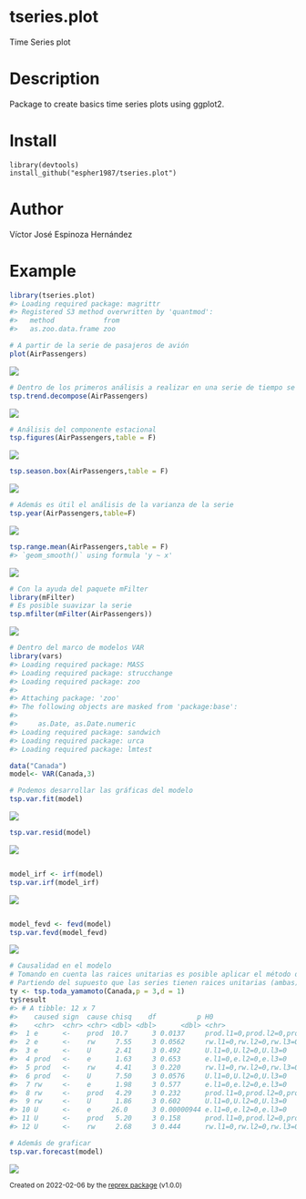 # tseries.plot

Time Series plot

# Description

Package to create basics time series plots using ggplot2.

# Install

    library(devtools)
    install_github("espher1987/tseries.plot")

# Author

Víctor José Espinoza Hernández

# Example

``` r
library(tseries.plot)
#> Loading required package: magrittr
#> Registered S3 method overwritten by 'quantmod':
#>   method            from
#>   as.zoo.data.frame zoo

# A partir de la serie de pasajeros de avión
plot(AirPassengers)
```

![](https://i.imgur.com/lQ20sKU.png)

``` r
# Dentro de los primeros análisis a realizar en una serie de tiempo se encuentra el análisis de los componente de la serie de tiempo:
tsp.trend.decompose(AirPassengers)
```

![](https://i.imgur.com/69NzXYN.png)

``` r
# Análisis del componente estacional
tsp.figures(AirPassengers,table = F)
```

![](https://i.imgur.com/spp1Yhj.png)

``` r
tsp.season.box(AirPassengers,table = F)
```

![](https://i.imgur.com/8c5PC55.png)

``` r
# Además es útil el análisis de la varianza de la serie
tsp.year(AirPassengers,table=F)
```

![](https://i.imgur.com/bidNP5S.png)

``` r
tsp.range.mean(AirPassengers,table = F)
#> `geom_smooth()` using formula 'y ~ x'
```

![](https://i.imgur.com/fICaUM0.png)

``` r
# Con la ayuda del paquete mFilter
library(mFilter)
# Es posible suavizar la serie
tsp.mfilter(mFilter(AirPassengers))
```

![](https://i.imgur.com/Emo2MmW.png)

``` r
# Dentro del marco de modelos VAR
library(vars)
#> Loading required package: MASS
#> Loading required package: strucchange
#> Loading required package: zoo
#> 
#> Attaching package: 'zoo'
#> The following objects are masked from 'package:base':
#> 
#>     as.Date, as.Date.numeric
#> Loading required package: sandwich
#> Loading required package: urca
#> Loading required package: lmtest

data("Canada")
model<- VAR(Canada,3)

# Podemos desarrollar las gráficas del modelo
tsp.var.fit(model)
```

![](https://i.imgur.com/WHY70yc.png)

``` r
tsp.var.resid(model)
```

![](https://i.imgur.com/HHyNtUv.png)

``` r

model_irf <- irf(model)
tsp.var.irf(model_irf)
```

![](https://i.imgur.com/P9TkSua.png)

``` r

model_fevd <- fevd(model)
tsp.var.fevd(model_fevd)
```

![](https://i.imgur.com/pm4Jhyx.png)

``` r
# Causalidad en el modelo
# Tomando en cuenta las raices unitarias es posible aplicar el método de Toda y Yamamoto
# Partiendo del supuesto que las series tienen raices unitarias (ambas)
ty <- tsp.toda_yamamoto(Canada,p = 3,d = 1)
ty$result
#> # A tibble: 12 x 7
#>    caused sign  cause chisq    df          p H0                           
#>    <chr>  <chr> <chr> <dbl> <dbl>      <dbl> <chr>                        
#>  1 e      <-    prod  10.7      3 0.0137     prod.l1=0,prod.l2=0,prod.l3=0
#>  2 e      <-    rw     7.55     3 0.0562     rw.l1=0,rw.l2=0,rw.l3=0      
#>  3 e      <-    U      2.41     3 0.492      U.l1=0,U.l2=0,U.l3=0         
#>  4 prod   <-    e      1.63     3 0.653      e.l1=0,e.l2=0,e.l3=0         
#>  5 prod   <-    rw     4.41     3 0.220      rw.l1=0,rw.l2=0,rw.l3=0      
#>  6 prod   <-    U      7.50     3 0.0576     U.l1=0,U.l2=0,U.l3=0         
#>  7 rw     <-    e      1.98     3 0.577      e.l1=0,e.l2=0,e.l3=0         
#>  8 rw     <-    prod   4.29     3 0.232      prod.l1=0,prod.l2=0,prod.l3=0
#>  9 rw     <-    U      1.86     3 0.602      U.l1=0,U.l2=0,U.l3=0         
#> 10 U      <-    e     26.0      3 0.00000944 e.l1=0,e.l2=0,e.l3=0         
#> 11 U      <-    prod   5.20     3 0.158      prod.l1=0,prod.l2=0,prod.l3=0
#> 12 U      <-    rw     2.68     3 0.444      rw.l1=0,rw.l2=0,rw.l3=0

# Además de graficar
tsp.var.forecast(model)
```

![](https://i.imgur.com/9s9ghtM.png)

<sup>Created on 2022-02-06 by the [reprex package](https://reprex.tidyverse.org) (v1.0.0)</sup>
